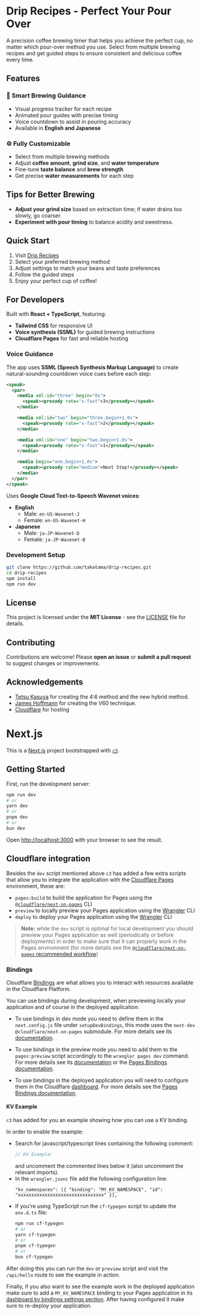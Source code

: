 # Drip Recipes - Perfect Your Pour Over

A precision coffee brewing timer that helps you achieve the perfect cup, no matter which pour-over method you use. Select from multiple brewing recipes and get guided steps to ensure consistent and delicious coffee every time.

## Features

### 🎯 Smart Brewing Guidance
- Visual progress tracker for each recipe
- Animated pour guides with precise timing
- Voice countdown to assist in pouring accuracy
- Available in **English and Japanese**

### ⚙️ Fully Customizable
- Select from multiple brewing methods
- Adjust **coffee amount**, **grind size**, and **water temperature**
- Fine-tune **taste balance** and **brew strength**
- Get precise **water measurements** for each step

## Tips for Better Brewing

- **Adjust your grind size** based on extraction time; if water drains too slowly, go coarser.
- **Experiment with pour timing** to balance acidity and sweetness.

## Quick Start

1. Visit [Drip Recipes](https://drip-recipes.pages.dev/)
2. Select your preferred brewing method
3. Adjust settings to match your beans and taste preferences
4. Follow the guided steps
5. Enjoy your perfect cup of coffee!

## For Developers

Built with **React + TypeScript**, featuring:
- **Tailwind CSS** for responsive UI
- **Voice synthesis (SSML)** for guided brewing instructions
- **Cloudflare Pages** for fast and reliable hosting

### Voice Guidance
The app uses **SSML (Speech Synthesis Markup Language)** to create natural-sounding countdown voice cues before each step:

```xml
<speak>
  <par>
    <media xml:id="three" begin="0s">
      <speak><prosody rate="x-fast">3</prosody></speak>
    </media>

    <media xml:id="two" begin="three.begin+1.0s">
      <speak><prosody rate="x-fast">2</prosody></speak>
    </media>

    <media xml:id="one" begin="two.begin+1.0s">
      <speak><prosody rate="x-fast">1</prosody></speak>
    </media>

    <media begin="one.begin+1.0s">
      <speak><prosody rate="medium">Next Step!</prosody></speak>
    </media>
  </par>
</speak>
```

Uses **Google Cloud Text-to-Speech Wavenet voices**:

- **English**
  - Male: `en-US-Wavenet-J`
  - Female: `en-US-Wavenet-H`
- **Japanese**
  - Male: `ja-JP-Wavenet-D`
  - Female: `ja-JP-Wavenet-B`

### Development Setup

```bash
git clone https://github.com/takatama/drip-recipes.git
cd drip-recipes
npm install
npm run dev
```

## License
This project is licensed under the **MIT License** - see the [LICENSE](LICENSE) file for details.

## Contributing
Contributions are welcome! Please **open an issue** or **submit a pull request** to suggest changes or improvements.

## Acknowledgements
- [Tetsu Kasuya](https://www.instagram.com/tetsukasuya/) for creating the 4:6 method and the new hybrid method.
- [James Hoffmann](https://www.jameshoffmann.co.uk/) for creating the V60 technique.
- [Cloudflare](https://pages.cloudflare.com/) for hosting


# Next.js

This is a [Next.js](https://nextjs.org/) project bootstrapped with [`c3`](https://developers.cloudflare.com/pages/get-started/c3).

## Getting Started

First, run the development server:

```bash
npm run dev
# or
yarn dev
# or
pnpm dev
# or
bun dev
```

Open [http://localhost:3000](http://localhost:3000) with your browser to see the result.

## Cloudflare integration

Besides the `dev` script mentioned above `c3` has added a few extra scripts that allow you to integrate the application with the [Cloudflare Pages](https://pages.cloudflare.com/) environment, these are:
  - `pages:build` to build the application for Pages using the [`@cloudflare/next-on-pages`](https://github.com/cloudflare/next-on-pages) CLI
  - `preview` to locally preview your Pages application using the [Wrangler](https://developers.cloudflare.com/workers/wrangler/) CLI
  - `deploy` to deploy your Pages application using the [Wrangler](https://developers.cloudflare.com/workers/wrangler/) CLI

> __Note:__ while the `dev` script is optimal for local development you should preview your Pages application as well (periodically or before deployments) in order to make sure that it can properly work in the Pages environment (for more details see the [`@cloudflare/next-on-pages` recommended workflow](https://github.com/cloudflare/next-on-pages/blob/main/internal-packages/next-dev/README.md#recommended-development-workflow))

### Bindings

Cloudflare [Bindings](https://developers.cloudflare.com/pages/functions/bindings/) are what allows you to interact with resources available in the Cloudflare Platform.

You can use bindings during development, when previewing locally your application and of course in the deployed application:

- To use bindings in dev mode you need to define them in the `next.config.js` file under `setupDevBindings`, this mode uses the `next-dev` `@cloudflare/next-on-pages` submodule. For more details see its [documentation](https://github.com/cloudflare/next-on-pages/blob/05b6256/internal-packages/next-dev/README.md).

- To use bindings in the preview mode you need to add them to the `pages:preview` script accordingly to the `wrangler pages dev` command. For more details see its [documentation](https://developers.cloudflare.com/workers/wrangler/commands/#dev-1) or the [Pages Bindings documentation](https://developers.cloudflare.com/pages/functions/bindings/).

- To use bindings in the deployed application you will need to configure them in the Cloudflare [dashboard](https://dash.cloudflare.com/). For more details see the  [Pages Bindings documentation](https://developers.cloudflare.com/pages/functions/bindings/).

#### KV Example

`c3` has added for you an example showing how you can use a KV binding.

In order to enable the example:
- Search for javascript/typescript lines containing the following comment:
  ```ts
  // KV Example:
  ```
  and uncomment the commented lines below it (also uncomment the relevant imports).
- In the `wrangler.jsonc` file add the following configuration line:
  ```
  "kv_namespaces": [{ "binding": "MY_KV_NAMESPACE", "id": "xxxxxxxxxxxxxxxxxxxxxxxxxxxxxxxx" }],
  ```
- If you're using TypeScript run the `cf-typegen` script to update the `env.d.ts` file:
  ```bash
  npm run cf-typegen
  # or
  yarn cf-typegen
  # or
  pnpm cf-typegen
  # or
  bun cf-typegen
  ```

After doing this you can run the `dev` or `preview` script and visit the `/api/hello` route to see the example in action.

Finally, if you also want to see the example work in the deployed application make sure to add a `MY_KV_NAMESPACE` binding to your Pages application in its [dashboard kv bindings settings section](https://dash.cloudflare.com/?to=/:account/pages/view/:pages-project/settings/functions#kv_namespace_bindings_section). After having configured it make sure to re-deploy your application.

